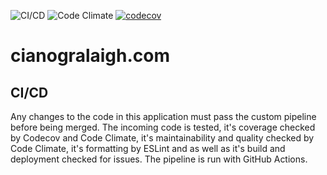![CI/CD](https://github.com/CianHub/portfolio-v2/workflows/React%20CI%20Pipeline/badge.svg)
![Code Climate](https://codeclimate.com/github/CianHub/portfolio-v2.png)
[![codecov](https://codecov.io/gh/CianHub/portfolio-v2/branch/main/graph/badge.svg)](https://codecov.io/gh/CianHub/portfolio-v2)

# cianogralaigh.com

## CI/CD

Any changes to the code in this application must pass the custom pipeline before being merged. The incoming code is tested, it's coverage checked by Codecov and Code Climate, it's maintainability and quality checked by Code Climate, it's formatting by ESLint and as well as it's build and deployment checked for issues. The pipeline is run with GitHub Actions.
